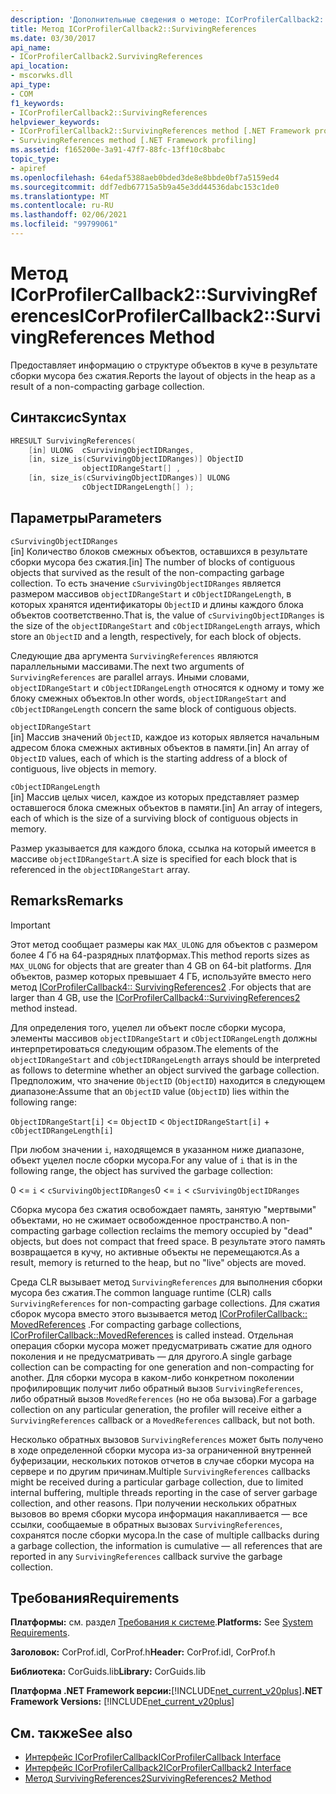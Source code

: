 ```yaml
---
description: 'Дополнительные сведения о методе: ICorProfilerCallback2:: SurvivingReferences'
title: Метод ICorProfilerCallback2::SurvivingReferences
ms.date: 03/30/2017
api_name:
- ICorProfilerCallback2.SurvivingReferences
api_location:
- mscorwks.dll
api_type:
- COM
f1_keywords:
- ICorProfilerCallback2::SurvivingReferences
helpviewer_keywords:
- ICorProfilerCallback2::SurvivingReferences method [.NET Framework profiling]
- SurvivingReferences method [.NET Framework profiling]
ms.assetid: f165200e-3a91-47f7-88fc-13ff10c8babc
topic_type:
- apiref
ms.openlocfilehash: 64edaf5388aeb0bded3de8e8bbde0bf7a5159ed4
ms.sourcegitcommit: ddf7edb67715a5b9a45e3dd44536dabc153c1de0
ms.translationtype: MT
ms.contentlocale: ru-RU
ms.lasthandoff: 02/06/2021
ms.locfileid: "99799061"
---
```

# <a name="icorprofilercallback2survivingreferences-method"></a><span data-ttu-id="87f05-103">Метод ICorProfilerCallback2::SurvivingReferences</span><span class="sxs-lookup"><span data-stu-id="87f05-103">ICorProfilerCallback2::SurvivingReferences Method</span></span>

<span data-ttu-id="87f05-104">Предоставляет информацию о структуре объектов в куче в результате сборки мусора без сжатия.</span><span class="sxs-lookup"><span data-stu-id="87f05-104">Reports the layout of objects in the heap as a result of a non-compacting garbage collection.</span></span>  
  
## <a name="syntax"></a><span data-ttu-id="87f05-105">Синтаксис</span><span class="sxs-lookup"><span data-stu-id="87f05-105">Syntax</span></span>  
  
```cpp  
HRESULT SurvivingReferences(  
    [in] ULONG  cSurvivingObjectIDRanges,  
    [in, size_is(cSurvivingObjectIDRanges)] ObjectID  
                objectIDRangeStart[] ,  
    [in, size_is(cSurvivingObjectIDRanges)] ULONG  
                cObjectIDRangeLength[] );  
```  
  
## <a name="parameters"></a><span data-ttu-id="87f05-106">Параметры</span><span class="sxs-lookup"><span data-stu-id="87f05-106">Parameters</span></span>  

 `cSurvivingObjectIDRanges`  
 <span data-ttu-id="87f05-107">[in] Количество блоков смежных объектов, оставшихся в результате сборки мусора без сжатия.</span><span class="sxs-lookup"><span data-stu-id="87f05-107">[in] The number of blocks of contiguous objects that survived as the result of the non-compacting garbage collection.</span></span> <span data-ttu-id="87f05-108">То есть значение `cSurvivingObjectIDRanges` является размером массивов `objectIDRangeStart` и `cObjectIDRangeLength`, в которых хранятся идентификаторы `ObjectID` и длины каждого блока объектов соответственно.</span><span class="sxs-lookup"><span data-stu-id="87f05-108">That is, the value of `cSurvivingObjectIDRanges` is the size of the `objectIDRangeStart` and `cObjectIDRangeLength` arrays, which store an `ObjectID` and a length, respectively, for each block of objects.</span></span>  
  
 <span data-ttu-id="87f05-109">Следующие два аргумента `SurvivingReferences` являются параллельными массивами.</span><span class="sxs-lookup"><span data-stu-id="87f05-109">The next two arguments of `SurvivingReferences` are parallel arrays.</span></span> <span data-ttu-id="87f05-110">Иными словами, `objectIDRangeStart` и `cObjectIDRangeLength` относятся к одному и тому же блоку смежных объектов.</span><span class="sxs-lookup"><span data-stu-id="87f05-110">In other words, `objectIDRangeStart` and `cObjectIDRangeLength` concern the same block of contiguous objects.</span></span>  
  
 `objectIDRangeStart`  
 <span data-ttu-id="87f05-111">[in] Массив значений `ObjectID`, каждое из которых является начальным адресом блока смежных активных объектов в памяти.</span><span class="sxs-lookup"><span data-stu-id="87f05-111">[in] An array of `ObjectID` values, each of which is the starting address of a block of contiguous, live objects in memory.</span></span>  
  
 `cObjectIDRangeLength`  
 <span data-ttu-id="87f05-112">[in] Массив целых чисел, каждое из которых представляет размер оставшегося блока смежных объектов в памяти.</span><span class="sxs-lookup"><span data-stu-id="87f05-112">[in] An array of integers, each of which is the size of a surviving block of contiguous objects in memory.</span></span>  
  
 <span data-ttu-id="87f05-113">Размер указывается для каждого блока, ссылка на который имеется в массиве `objectIDRangeStart`.</span><span class="sxs-lookup"><span data-stu-id="87f05-113">A size is specified for each block that is referenced in the `objectIDRangeStart` array.</span></span>  
  
## <a name="remarks"></a><span data-ttu-id="87f05-114">Remarks</span><span class="sxs-lookup"><span data-stu-id="87f05-114">Remarks</span></span>  
  
> [!IMPORTANT]
> <span data-ttu-id="87f05-115">Этот метод сообщает размеры как `MAX_ULONG` для объектов с размером более 4 Гб на 64-разрядных платформах.</span><span class="sxs-lookup"><span data-stu-id="87f05-115">This method reports sizes as `MAX_ULONG` for objects that are greater than 4 GB on 64-bit platforms.</span></span> <span data-ttu-id="87f05-116">Для объектов, размер которых превышает 4 ГБ, используйте вместо него метод [ICorProfilerCallback4:: SurvivingReferences2](icorprofilercallback4-survivingreferences2-method.md) .</span><span class="sxs-lookup"><span data-stu-id="87f05-116">For objects that are larger than 4 GB, use the [ICorProfilerCallback4::SurvivingReferences2](icorprofilercallback4-survivingreferences2-method.md) method instead.</span></span>  
  
 <span data-ttu-id="87f05-117">Для определения того, уцелел ли объект после сборки мусора, элементы массивов `objectIDRangeStart` и `cObjectIDRangeLength` должны интерпретироваться следующим образом.</span><span class="sxs-lookup"><span data-stu-id="87f05-117">The elements of the `objectIDRangeStart` and `cObjectIDRangeLength` arrays should be interpreted as follows to determine whether an object survived the garbage collection.</span></span> <span data-ttu-id="87f05-118">Предположим, что значение `ObjectID` (`ObjectID`) находится в следующем диапазоне:</span><span class="sxs-lookup"><span data-stu-id="87f05-118">Assume that an `ObjectID` value (`ObjectID`) lies within the following range:</span></span>  
  
 `ObjectIDRangeStart[i]` <= `ObjectID` < `ObjectIDRangeStart[i]` + `cObjectIDRangeLength[i]`  
  
 <span data-ttu-id="87f05-119">При любом значении `i`, находящемся в указанном ниже диапазоне, объект уцелел после сборки мусора.</span><span class="sxs-lookup"><span data-stu-id="87f05-119">For any value of `i` that is in the following range, the object has survived the garbage collection:</span></span>  
  
 <span data-ttu-id="87f05-120">0 <= `i` < `cSurvivingObjectIDRanges`</span><span class="sxs-lookup"><span data-stu-id="87f05-120">0 <= `i` < `cSurvivingObjectIDRanges`</span></span>  
  
 <span data-ttu-id="87f05-121">Сборка мусора без сжатия освобождает память, занятую "мертвыми" объектами, но не сжимает освобожденное пространство.</span><span class="sxs-lookup"><span data-stu-id="87f05-121">A non-compacting garbage collection reclaims the memory occupied by "dead" objects, but does not compact that freed space.</span></span> <span data-ttu-id="87f05-122">В результате этого память возвращается в кучу, но активные объекты не перемещаются.</span><span class="sxs-lookup"><span data-stu-id="87f05-122">As a result, memory is returned to the heap, but no "live" objects are moved.</span></span>  
  
 <span data-ttu-id="87f05-123">Среда CLR вызывает метод `SurvivingReferences` для выполнения сборки мусора без сжатия.</span><span class="sxs-lookup"><span data-stu-id="87f05-123">The common language runtime (CLR) calls `SurvivingReferences` for non-compacting garbage collections.</span></span> <span data-ttu-id="87f05-124">Для сжатия сборок мусора вместо этого вызывается метод [ICorProfilerCallback:: MovedReferences](icorprofilercallback-movedreferences-method.md) .</span><span class="sxs-lookup"><span data-stu-id="87f05-124">For compacting garbage collections, [ICorProfilerCallback::MovedReferences](icorprofilercallback-movedreferences-method.md) is called instead.</span></span> <span data-ttu-id="87f05-125">Отдельная операция сборки мусора может предусматривать сжатие для одного поколения и не предусматривать — для другого.</span><span class="sxs-lookup"><span data-stu-id="87f05-125">A single garbage collection can be compacting for one generation and non-compacting for another.</span></span> <span data-ttu-id="87f05-126">Для сборки мусора в каком-либо конкретном поколении профилировщик получит либо обратный вызов `SurvivingReferences`, либо обратный вызов `MovedReferences` (но не оба вызова).</span><span class="sxs-lookup"><span data-stu-id="87f05-126">For a garbage collection on any particular generation, the profiler will receive either a `SurvivingReferences` callback or a `MovedReferences` callback, but not both.</span></span>  
  
 <span data-ttu-id="87f05-127">Несколько обратных вызовов `SurvivingReferences` может быть получено в ходе определенной сборки мусора из-за ограниченной внутренней буферизации, нескольких потоков отчетов в случае сборки мусора на сервере и по другим причинам.</span><span class="sxs-lookup"><span data-stu-id="87f05-127">Multiple `SurvivingReferences` callbacks might be received during a particular garbage collection, due to limited internal buffering, multiple threads reporting in the case of server garbage collection, and other reasons.</span></span> <span data-ttu-id="87f05-128">При получении нескольких обратных вызовов во время сборки мусора информация накапливается — все ссылки, сообщаемые в обратных вызовах `SurvivingReferences`, сохранятся после сборки мусора.</span><span class="sxs-lookup"><span data-stu-id="87f05-128">In the case of multiple callbacks during a garbage collection, the information is cumulative — all references that are reported in any `SurvivingReferences` callback survive the garbage collection.</span></span>  
  
## <a name="requirements"></a><span data-ttu-id="87f05-129">Требования</span><span class="sxs-lookup"><span data-stu-id="87f05-129">Requirements</span></span>  

 <span data-ttu-id="87f05-130">**Платформы:** см. раздел [Требования к системе](../../get-started/system-requirements.md).</span><span class="sxs-lookup"><span data-stu-id="87f05-130">**Platforms:** See [System Requirements](../../get-started/system-requirements.md).</span></span>  
  
 <span data-ttu-id="87f05-131">**Заголовок:** CorProf.idl, CorProf.h</span><span class="sxs-lookup"><span data-stu-id="87f05-131">**Header:** CorProf.idl, CorProf.h</span></span>  
  
 <span data-ttu-id="87f05-132">**Библиотека:** CorGuids.lib</span><span class="sxs-lookup"><span data-stu-id="87f05-132">**Library:** CorGuids.lib</span></span>  
  
 <span data-ttu-id="87f05-133">**Платформа .NET Framework версии:**[!INCLUDE[net_current_v20plus](../../../../includes/net-current-v20plus-md.md)]</span><span class="sxs-lookup"><span data-stu-id="87f05-133">**.NET Framework Versions:** [!INCLUDE[net_current_v20plus](../../../../includes/net-current-v20plus-md.md)]</span></span>  
  
## <a name="see-also"></a><span data-ttu-id="87f05-134">См. также</span><span class="sxs-lookup"><span data-stu-id="87f05-134">See also</span></span>

- [<span data-ttu-id="87f05-135">Интерфейс ICorProfilerCallback</span><span class="sxs-lookup"><span data-stu-id="87f05-135">ICorProfilerCallback Interface</span></span>](icorprofilercallback-interface.md)
- [<span data-ttu-id="87f05-136">Интерфейс ICorProfilerCallback2</span><span class="sxs-lookup"><span data-stu-id="87f05-136">ICorProfilerCallback2 Interface</span></span>](icorprofilercallback2-interface.md)
- [<span data-ttu-id="87f05-137">Метод SurvivingReferences2</span><span class="sxs-lookup"><span data-stu-id="87f05-137">SurvivingReferences2 Method</span></span>](icorprofilercallback4-survivingreferences2-method.md)
